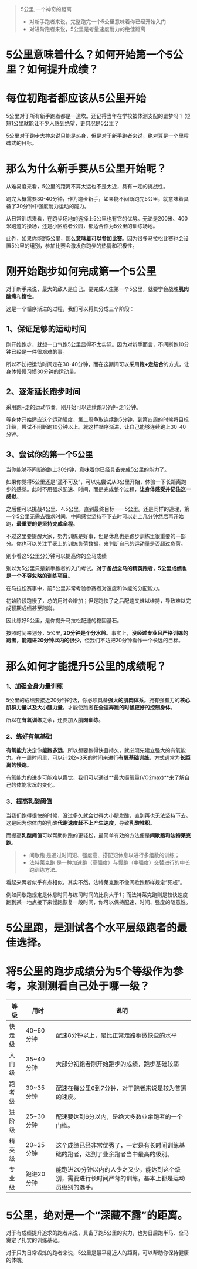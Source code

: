 > 5公里,一个神奇的距离
> * 对新手跑者来说，完整跑完一个5公里意味着你已经开始入门
> * 对进阶跑者来说，5公里是考量速度耐力的绝佳距离

# 5公里意味着什么？如何开始第一个5公里？如何提升成绩？

# 每位初跑者都应该从5公里开始
5公里对于所有新手跑者都是一道坎。还记得当年在学校被体测支配的噩梦吗？ 短短1公里就能让不少人感到绝望，更何况是5公里？

5公里对于跑步大神来说只能是热身，但是对于新手跑者来说，绝对算是一个里程碑式的目标。

# 那么为什么新手要从5公里开始呢？
从难易度来看，5公里的距离不算太远也不是太近，具有一定的挑战性。

跑完大概需要30-40分钟，作为跑步新手，如果能不间断跑完5公里，就意味着具备了30分钟中强度耐力运动的能力。

从日常训练来看，在跑步场地的选择上5公里也有它的优势。无论是200米、400米跑道的操场，还是小区或者公园，都适合作为5公里的训练场地。

此外，如果你能跑5公里，那么**意味着可以参加比赛**。因为很多马拉松比赛也会设置5公里的组别，参加比赛会激发你跑步的热情和积极性。

# 刚开始跑步如何完成第一个5公里
对于新手来说，最大的敌人是自己。要完成人生第一个5公里，就要学会战胜**肌肉酸痛**和**惰性**。

这是一个循序渐进的过程，我们可以将其分成三个阶段：

## 1、保证足够的运动时间
刚开始跑步，就想一口气跑5公里显得不太实际。因为对新手而言，不间断跑10分钟已经是一件很艰难的事。

所以不妨把运动时间定在30-40分钟，而在这期间可以采用**跑+走结合**的方式，让身体慢慢习惯30分钟的运动量。

## 2、逐渐延长跑步时间
采用跑+走的运动节奏，刚开始可以连续跑3分钟+走1分钟。

等身体开始适应这个运动强度，第二周争取连续跑5分钟，到第四周的时候将目标升级，尝试不间断跑10分钟以上。就这样循序渐进，让自己能够连续跑上30-40分钟。

## 3、尝试你的第一个5公里
当你能够不间断的跑上30分钟，意味着你已经具备完成5公里的能力了。

如果你觉得5公里还是“遥不可及”，可以先尝试从3公里开始，体验一下长距离跑步的感觉。此时不用强求配速、时间，而是完成整个过程，**让身体感受并记住这一感觉**。

之后便可以挑战4公里、4.5公里，直到最终目标——5公里。还是同样的道理，第一个5公里无需去强求时间，中间感觉坚持不下去时可以走上几分钟然后再开始跑，**最重要的是坚持完成全程**。

不过这里要提醒大家，努力训练是好事，但是休息也是跑步训练里很重要的一部分。你也可以关注手表上的训练负荷数据，来判断自己的运动量是否超过负荷。

别小看这5公里分分钟可以提高你的全马成绩

别以为5公里只是新手跑者的入门考试。**对于备战全马的精英跑者，5公里成绩也是一个不容忽略的训练项目**。

在马拉松赛事中，前5公里非常考验参赛者对速度和体能的分配能力。

初始阶段跑慢了，总的用时会增加；但是跑快了之后配速又难以维持，导致难以完成预期成绩甚至跑崩。

因此练好5公里，是你提升马拉松配速的稳固基石。

按照时间来划分，5公里, **20分钟是个分水岭**。事实上，**没经过专业且严格训练的跑者，能跑进20分钟以内的很少**，但我们不妨把20分钟看作一个长远的目标。


# 那么如何才能提升5公里的成绩呢？

### 1、加强全身力量训练
5公里的成绩要接近20分钟的话，你必须具备**强大的肌肉体系**。拥有强有力的**核心肌群力量以及大小腿力量**，才能使跑者**在全速奔跑的时候更好的控制身体**。

所以在**有氧训练**之余，还要加入**肌肉训练**。

### 2、练好有氧基础
**有氧能力**决定你**能跑多远**，所以想要跑得快且持久，就必须先建立强大的有氧能力。在一周时间里，可以计划2~3天的时间来进行**有氧基础训练**，方式通常为**长距离的慢跑**。

有氧能力的进步可能难以察觉，我们可以通过**最大摄氧量(VO2max)**来了解自己的体能状况的变化。

### 3、提高乳酸阈值
当我们跑得很快的时候，没过多久就会觉得大小腿发酸，直到再也无法坚持下去。这是因为你体内的乳酸**代谢速度赶不上产生速度**，导致**乳酸堆积**。

而提高**乳酸阈值**可以帮助你跑的更轻松，最简单有效的方法便是**间歇跑和法特莱克跑**。
> * 间歇跑    是通过时间短、强度高、搭配短休息以进行多组数的训练；
> * 法特莱克跑 是一种加速跑（高强度）与慢跑（中强度）交替进行的中长跑训练方法。

看起来两者似乎有点相似，其实不然，法特莱克跑不像间歇跑那样规定“死板”。

例如间歇跑规定是休息时间与练习时间的比例大于1；而法特莱克跑则是较快速度跑到某一地点接下来慢跑恢复一段时间，你可以保持配速、时间、强度的随意性。



# 5公里跑，是测试各个水平层级跑者的最佳选择。
# 将5公里的跑步成绩分为5个等级作为参考，来测测看自己处于哪一级？

等级|用时|说明
---|---|----
快走级|40~60分钟|配速8分钟以上，是比正常走路稍微快些的水平
入门级|35~40分钟|大部分初跑者刚开始跑步的成绩，跑步基础较弱
跑者级|30~35分钟|配速在每公里6到7分钟，对于跑者来说是较为普遍的速度。
进阶级|25~30分钟|配速要达到6分以内，是绝大多数业余跑者的一个门槛。
精英级|20~25分钟|这个成绩已经非常优秀了，一定是有长时间训练基础的跑者，达到了业余跑者当中最高的级别。
专业级|跑进20分钟|能跑进20分钟以内的人少之又少，能达到这个级别，需要进行长时间严苛的训练，基本上都是运动员级别的选手。



# 5公里，绝对是一个“深藏不露”的距离。
对于有成绩提升追求的跑者来说，具备了跑5公里的实力，也为日后跑半马、全马奠定了扎实的训练基础。

对于只为日常锻炼的跑者来说，5公里是最平易近人的距离，可以帮助你保持健康的体魄。

